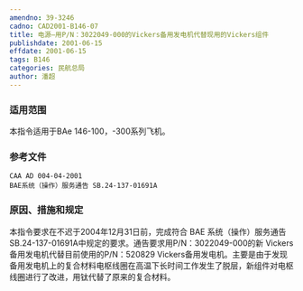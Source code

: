 ```yaml
---
amendno: 39-3246
cadno: CAD2001-B146-07
title: 电源—用P/N：3022049-000的Vickers备用发电机代替现用的Vickers组件
publishdate: 2001-06-15
effdate: 2001-06-15
tags: B146
categories: 民航总局
author: 潘超
---
```


### 适用范围 
本指令适用于BAe 146-100，-300系列飞机。

### 参考文件
    CAA AD 004-04-2001 
    BAE系统（操作）服务通告 SB.24-137-01691A 

### 原因、措施和规定 
本指令要求在不迟于2004年12月31日前，完成符合 BAE 系统（操作）服务通告SB.24-137-01691A中规定的要求。通告要求用P/N：3022049-000的新 Vickers 备用发电机代替目前使用的P/N：520829 Vickers备用发电机。主要是由于发现备用发电机上的复合材料电枢线圈在高温下长时间工作发生了脱层，新组件对电枢线圈进行了改进，用钛代替了原来的复合材料。
